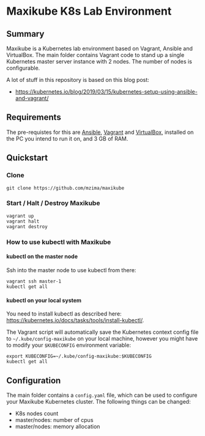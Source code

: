 # Maxikube K8s Lab Environment

## Summary

Maxikube is a Kubernetes lab environment based on Vagrant, Ansible and VirtualBox. The main folder contains Vagrant code to stand up a single Kubernetes master server instance with 2 nodes. The number of nodes is configurable.

A lot of stuff in this repository is based on this blog post:
* https://kubernetes.io/blog/2019/03/15/kubernetes-setup-using-ansible-and-vagrant/

## Requirements

The pre-requistes for this are [Ansible](https://github.com/ansible/ansible), [Vagrant](https://www.vagrantup.com) and [VirtualBox](https://www.virtualbox.org), installed on the PC you intend to run it on, and 3 GB of RAM.

## Quickstart

### Clone
```
git clone https://github.com/mzima/maxikube
```

### Start / Halt / Destroy Maxikube
```
vagrant up
vagrant halt
vagrant destroy
```

### How to use kubectl with Maxikube

#### kubectl on the master node

Ssh into the master node to use kubectl from there:

```
vagrant ssh master-1
kubectl get all
```

#### kubectl on your local system

You need to install kubectl as described here: https://kubernetes.io/docs/tasks/tools/install-kubectl/.

The Vagrant script will automatically save the Kubernetes context config file to `~/.kube/config-maxikube` on your local machine, however you might have to modify your `$KUBECONFIG` environment variable:

```
export KUBECONFIG=~/.kube/config-maxikube:$KUBECONFIG
kubectl get all
```

## Configuration
The main folder contains a `config.yaml` file, which can be used to configure your Maxikube Kubernetes cluster. The following things can be changed:

* K8s nodes count
* master/nodes: number of cpus
* master/nodes: memory allocation 

